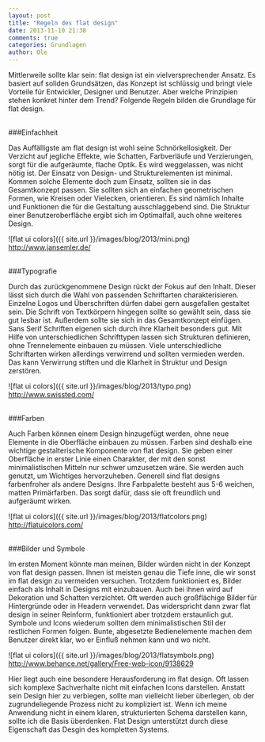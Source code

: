 ```yaml
---
layout: post
title: "Regeln des flat design"
date: 2013-11-10 21:38
comments: true
categories: Grundlagen
author: Ole
---
```


Mittlerweile sollte klar sein: flat design ist ein vielversprechender Ansatz.
Es basiert auf soliden Grundsätzen, das Konzept ist schlüssig und bringt viele Vorteile für Entwickler, Designer und Benutzer.
Aber welche Prinzipien stehen konkret hinter dem Trend?
Folgende Regeln bilden die Grundlage für flat design.

<!--more-->

<br />
###Einfachheit

Das Auffälligste am flat design ist wohl seine Schnörkellosigkeit.
Der Verzicht auf jegliche Effekte, wie Schatten, Farbverläufe und Verzierungen, sorgt für die aufgeräumte, flache Optik.
Es wird weggelassen, was nicht nötig ist. Der Einsatz von Design- und Strukturelementen ist minimal.
Kommen solche Elemente doch zum Einsatz, sollten sie in das Gesamtkonzept passen.
Sie sollten sich an einfachen geometrischen Formen, wie Kreisen oder Vielecken, orientieren. 
Es sind nämlich Inhalte und Funktionen die für die Gestaltung ausschlaggebend sind.
Die Struktur einer Benutzeroberfläche ergibt sich im Optimalfall, auch ohne weiteres Design.

![flat ui colors]({{ site.url }}/images/blog/2013/mini.png)
http://www.jansemler.de/
<br /><br />



###Typografie

Durch das zurückgenommene Design rückt der Fokus auf den Inhalt.
Dieser lässt sich durch die Wahl von passenden Schriftarten charakterisieren.
Einzelne Logos und Überschriften dürfen dabei gern ausgefallen gestaltet sein.
Die Schrift von Textkörpern hingegen sollte so gewählt sein, dass sie gut lesbar ist.
Außerdem sollte sie sich in das Gesamtkonzept einfügen.
Sans Serif Schriften eigenen sich durch ihre Klarheit besonders gut.
Mit Hilfe von unterschiedlichen Schrifttypen lassen sich Strukturen definieren, ohne Trennelemente einbauen zu müssen.
Viele unterschiedliche Schriftarten wirken allerdings verwirrend und sollten vermieden werden.
Das kann Verwirrung stiften und die Klarheit in Struktur und Design zerstören. 

![flat ui colors]({{ site.url }}/images/blog/2013/typo.png)
http://www.swissted.com/
<br /><br />


###Farben

Auch Farben können einem Design hinzugefügt werden, ohne neue Elemente in die Oberfläche einbauen zu müssen.
Farben sind deshalb eine wichtige gestalterische Komponente von flat design.
Sie geben einer Oberfläche in erster Linie einen Charakter, der mit den sonst minimalistischen Mitteln nur schwer umzusetzen wäre.
Sie werden auch genutzt, um Wichtiges hervorzuheben. Generell sind flat designs farbenfroher als andere Designs.
Ihre Farbpalette besteht aus 5-6 weichen, matten Primärfarben.
Das sorgt dafür, dass sie oft freundlich und aufgeräumt wirken.

![flat ui colors]({{ site.url }}/images/blog/2013/flatcolors.png)
http://flatuicolors.com/
<br /><br />

  
###Bilder und Symbole

Im ersten Moment könnte man meinen, Bilder würden nicht in der Konzept von flat design passen.
Ihnen ist meisten genau die Tiefe inne, die wir sonst im flat design zu vermeiden versuchen.
Trotzdem funktioniert es, Bilder einfach als Inhalt in Designs mit einzubauen.
Auch bei ihnen wird auf Dekoration und Schatten verzichtet.
Oft werden auch großflächige Bilder für Hintergründe oder in Headern verwendet.
Das widerspricht dann zwar flat design in seiner Reinform, funktioniert aber trotzdem erstaunlich gut.
Symbole und Icons wiederum sollten dem minimalistischen Stil der restlichen Formen folgen.
Bunte, abgesetzte Bedienelemente machen dem Benutzer direkt klar, wo er Einfluß nehmen kann und wo nicht.


![flat ui colors]({{ site.url }}/images/blog/2013/flatsymbols.png)
http://www.behance.net/gallery/Free-web-icon/9138629

Hier liegt auch eine besondere Herausforderung im flat design.
Oft lassen sich komplexe Sachverhalte nicht mit einfachen Icons darstellen.
Anstatt sein Design hier zu verbiegen, sollte man vielleicht lieber überlegen, ob der zugrundeliegende Prozess nicht zu kompliziert ist.
Wenn ich meine Anwendung nicht in einem klaren, strukturierten Schema darstellen kann, sollte ich die Basis überdenken.
Flat Design unterstützt durch diese Eigenschaft das Desgin des kompletten Systems.

